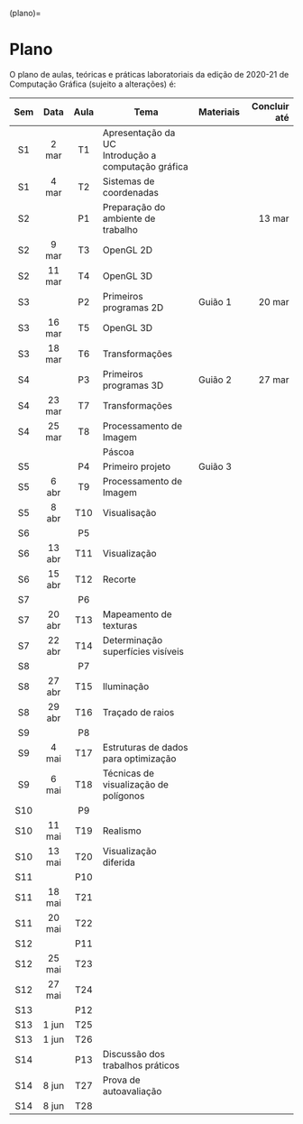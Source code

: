 (plano)=
# Plano

O plano de aulas, teóricas e práticas laboratoriais da edição de 2020-21 de Computação Gráfica (sujeito a alterações) é:


| Sem | Data | Aula | Tema    | Materiais | Concluir até |
| :---: | :---: | :---: | -------------- | --------- |         ---: | 
|  S1   |  2 mar | T1  | Apresentação da UC <br> Introdução a computação gráfica |  |  |
|  S1   |  4 mar | T2  | Sistemas de coordenadas |  |  |
|  S2   |        | P1  | Preparação do <br> ambiente de trabalho | |  13 mar |
|  S2   |  9 mar | T3  | OpenGL 2D |  |  |
|  S2   | 11 mar | T4  | OpenGL 3D|  |  |
|  S3   |        | P2  | Primeiros programas 2D | Guião 1 | 20 mar |
|  S3   | 16 mar | T5  | OpenGL 3D |  |  |
|  S3   | 18 mar | T6  | Transformações |  |  |
|  S4   |        | P3  | Primeiros programas 3D | Guião 2 | 27 mar |
|  S4   | 23 mar | T7  | Transformações |  |  |
|  S4   | 25 mar | T8  | Processamento de Imagem  |  |  |
| | | | Páscoa | | |
|  S5   |        | P4  | Primeiro projeto | Guião 3 |  |
|  S5   |  6 abr | T9  | Processamento de Imagem |  |  |
|  S5   |  8 abr | T10 | Visualisação |  |  |
|  S6   |        | P5  | |  |  |
|  S6   | 13 abr | T11 | Visualização |  |  |
|  S6   | 15 abr | T12 | Recorte |  |  |
|  S7   |        | P6  | |  |  |
|  S7   | 20 abr | T13 | Mapeamento de texturas |  |  |
|  S7   | 22 abr | T14 | Determinação superfícies visíveis |  |  |
|  S8   |        | P7  | |  |  |
|  S8   | 27 abr | T15 | Iluminação |  |  |
|  S8   | 29 abr | T16 | Traçado de raios |  |  |
|  S9   |        | P8  | |  |  |
|  S9   |  4 mai | T17 | Estruturas de dados para optimização |  |  |
|  S9   |  6 mai | T18 | Técnicas de visualização de polígonos|  |  |
|  S10  |        | P9  | |  |  |
|  S10  | 11 mai | T19 | Realismo |  |  |
|  S10  | 13 mai | T20 | Visualização diferida |  |  |
|  S11  |        | P10 | |  |  |
|  S11  | 18 mai | T21 | |  |  |
|  S11  | 20 mai | T22 | |  |  |
|  S12  |        | P11 | |  |  |
|  S12  | 25 mai | T23 | |  |  |
|  S12  | 27 mai | T24 | |  |  |
|  S13  |        | P12 | |  |  |
|  S13  |  1 jun | T25 |  |  |  |
|  S13  |  1 jun | T26 | |  |  |
|  S14  |        | P13 | Discussão dos trabalhos práticos|  |  |
|  S14  |  8 jun | T27 | Prova de autoavaliação |  |  |
|  S14  |  8 jun | T28 | |  |  |

